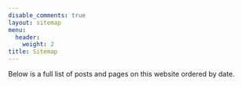 ```yaml
---
disable_comments: true
layout: sitemap
menu:
  header:
    weight: 2
title: Sitemap
---
```


Below is a full list of posts and pages on this website ordered by date.

